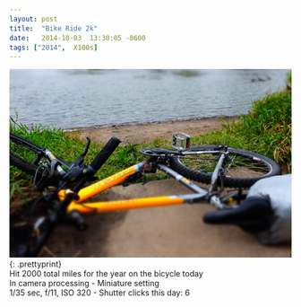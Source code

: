 ```yaml
---
layout: post
title:  "Bike Ride 2k"
date:   2014-10-03  13:30:05 -0600
tags: ["2014",  X100s]
---
```

![:title](/images/2014/2014_1003_DSCF4683.jpg)
{: .prettyprint}  
Hit 2000 total miles for the year on the bicycle today  
In camera processing - Miniature setting  
1/35 sec, f/11, ISO 320 - Shutter clicks this day: 6